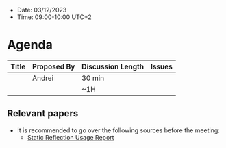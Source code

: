 * Date: 03/12/2023
* Time: 09:00-10:00 UTC+2

# Agenda

| Title | Proposed By | Discussion Length | Issues       |
|----------|-------------|-------------|----------------|
|   | Andrei | 30 min   |   |
|                     |   | ~1H      |   |

## Relevant papers

* It is recommended to go over the following sources before the meeting:
  * [Static Reflection Usage Report](https://docs.google.com/document/d/1yph7qXXev6U77u2ODOY-xhEkXW611yRt/edit?usp=share_link&ouid=104773479574624321244&rtpof=true&sd=true)

